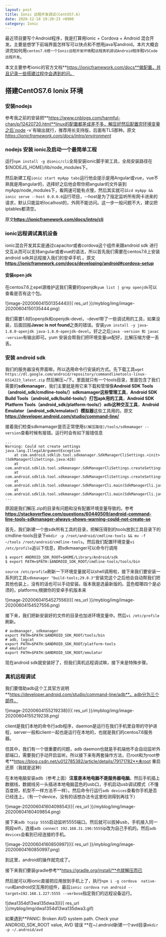 ```yaml
---
layout: post
title: Ionic 远程开发调试(CentOS7.6)
date: 2020-12-18 19:20:23 +0900
category: Ionic
---
```

最近项目要写个Android程序，我是打算用Ionic + Cordova + Android 混合开发。主要是想学下前端界面怎样写可以快点和不想用java写android。本片大概会讲完如何用`centos7.6搭一个Ionic远程开发环境`和`远程真机调试Android程序`和`VSCode远程开发`。

本文主要参考ionic的官方文档**https://ionicframework.com/docs**做配置，并且记录一些搭建过程中会遇到的问。

## 搭建CentOS7.6 Ionix 环境	

### 安装nodejs 

参考我之前的安装把**https://www.cnblogs.com/harmful-chan/p/12420720.html**linux的配置都差成差不多，解压好然后配置完环境变量之后`node -v`有输出就行，推荐用长支持版，后面有TLS那种。原文*https://ionicframework.com/docs/intro/environment*

### nodejs 安装 ionic及启动一个最简单工程

运行`npm install -g @ionic/cli`全局安装ionic脚手架工具，全局安装路径在$(NODEJS_HOME)/lib/node_modules下。

然后新建工程`ionic start myApp tabs`运行他会提示是用Angular或vue，vue不熟我是用angular的，选择好之后他会帮你把angular的文件装到myApp/node_modules下，看网速可能有点慢，然后其实就可以`cd myApp && ionic serve --host 0.0.0.0`运行项目，--host是为了指定监听所有网卡进来的请求，默认只能监听localhost的，外网不能访问。这一步一般问题不大，建议把iptables都清空。

原文**https://ionicframework.com/docs/intro/cli**

### ionic远程调试真机设备

ionic混合开发其实是通过capacitor或者cordova这个组件来跟android sdk 进行交互从而可以支持angular或者vue的语法，所以首先我们需要在centos7.6上安装android sdk并远程接入我们的安卓手机 。原文**https://ionicframework.com/docs/developing/android#cordova-setup**

#### 安装open jdk

在centos7.6上epel源维护这我们需要的openjdk`yum list | grep openjdk`可以查看是否有这个包。

![image-20200604150135444]({{ res_url }}/myblog/img/image-20200604150135444.png)

我们需要1.8的openjdk和openjdk-devel，-devel带了一些调试用的工具，如果没装，后面回报**Javac is not found**之类的错误。安装`yum install -y java-1.8.0-openjdk java-1.8.0-openjdk-devel`。好之之后`java -version 和 javac -version`有输出即可。yum 安装会帮我们把环境变量ue配好，比解压缩方便一丢丢。

### 安装 android sdk

我们的服务器没有界面嘛，所以选用命令行安装的方式。先下载工具` wget https://dl.google.com/android/repository/commandlinetools-linux-6514223_latest.zip ` 然后解压~/下。里面就只有一个tools目录，里面包含了我们需要的**sdkmanager**，我们主要就是用它来下载和管理像**Android SDK Tools（android_sdk/cmdline-tools/）sdkmamager这些管理工具**，**Android SDK Build Tools（android_sdk/build-tools/）打包apk用的工具**，**Android SDK Platform Tools（android_sdk/platform-tools/）adb这种交互工具**，**Android Emulator（android_sdk/emulator/）模拟器**这些工具用的。原文**https://developer.android.com/studio/command-line/**

接着我们检查sdkmamager是否正常使用`$(解压路径)/tools/sdkmamager --version`查看时候有报错。运行时会有如下报错信息

```shell
...
Warning: Could not create settings
java.lang.IllegalArgumentException
    at com.android.sdklib.tool.sdkmanager.SdkManagerCliSettings.<init>(SdkManagerCliSettings.java:428)
    at com.android.sdklib.tool.sdkmanager.SdkManagerCliSettings.createSettings(SdkManagerCliSettings.java:152)
    at com.android.sdklib.tool.sdkmanager.SdkManagerCliSettings.createSettings(SdkManagerCliSettings.java:134)
    at com.android.sdklib.tool.sdkmanager.SdkManagerCli.main(SdkManagerCli.java:57)
    at com.android.sdklib.tool.sdkmanager.SdkManagerCli.main(SdkManagerCli.java:48)
...
```

原因是我们解压.zip的目录有问题和没有配置环境变量导致的。参考**https://stackoverflow.com/questions/60440509/android-command-line-tools-sdkmanager-always-shows-warning-could-not-create-se**

首先，我们新建一个放sdk所有工具的目录，把解压得到的tools放到工具目录下的cmdline-tools目录下`mkdir -p /root/android/cmdline-tools && mv -f ~/tools /root/android/cmdline-tools`。然后我们配置环境变量`vi /etc/profile`追以下信息，把sdkmaanger可以命令行调用

```shell
$ export ANDROID_SDK_ROOT=$HOME/Library/Android/sdk
$ export PATH=$PATH:$ANDROID_SDK_ROOT/cmdline-tools/tools/bin
```

`source /etc/profile`刷新一下环境变量就可以shell调用啦，接下来我们要安装一系列的工具`sdkmanager "build-tools;29.0.3"`安装完这个之后他会自动帮我们把其他也装上，没有的话也可以手动安装。版本我是选最新版的。蓝色框哪四个是必须的，platforms;根据你的安卓手机版本来

![image-20200604154527556]({{ res_url }}/myblog/img/image-20200604154527556.png)

接下来，我们把新安装好的文件的目录也加进环境变量中。然后`vi /etc/profile`刷新。

```shell
# avdmanager, sdkmanager
export PATH=$PATH:$ANDROID_SDK_ROOT/tools/bin
# adb, logcat
export PATH=$PATH:$ANDROID_SDK_ROOT/platform-tools
# emulator
export PATH=$PATH:$ANDROID_SDK_ROOT/emulator
```

现在android sdk就安装好了，但我们真机远程调试嘛，接下来是特殊步骤。

### 真机远程调试

我们要借助adb这个工具官方说明**https://developer.android.com/studio/command-line/adb**。adb分为三个部件，

![image-20200604155219238]({{ res_url }}/myblog/img/image-20200604155219238.png)

client是我们本地的命令行adb程序，daemon是运行在我们手机里自带的守护进程，server一般和client一起也是运行在本地的，也就是我们的centos7.6服务器。

但其中，我们有一个很重要的问题，adb daemon也就是手机端他不会自动监听外部端口，需要我们手动开启监听。所以接下来有两套操作方法，已root和为root参考**https://blog.csdn.net/u012785382/article/details/79171782**未root 重启还原（我就是这种）

在本地电脑安装adb（参考上面）**注意是本地电脑不是服务器电脑**。然后手机插上数据线，数据线另一头插进本地电脑蓝色的usb口，手机启动usb调试模式（不懂百度把，机型不一样方法不一样）。然后命令行运行`adb devices`查看你手机是否已经连上。（有一个device，没有的话想办法令这里检测得到再往下）

![image-20200604160409854]({{ res_url }}/myblog/img/image-20200604160409854.png)

接下来`adb tcpip 5555`启动监听5555端口。然后就可以拔掉usb，手机接入同一网段wifi，连接`adb connect 192.168.31.196:5555`ip改为自己手机的。然后`adb devices`会看到已经连接的手机。

![image-20200604160850997]({{ res_url }}/myblog/img/image-20200604160850997.png)

到这里，android的操作就完成了。

接下来我们要装gradle参考**https://gradle.org/install/**也就解压而已

然后就可以用ionic直接把应用放到手机上了，执行`npm i -g cordova  native-run`和android交互用的组件，最后`ionic cordova run android --target=192.168.1.227:5555 --verbose`指定我们的远程设备运行。

![dwa1354d13wa135dwa3]({{ res_url }}/myblog/img/dwa1354d13wa135dwa3.gif)

如果遇到**PANIC: Broken AVD system path. Check your ANDROID_SDK_ROOT value, AVD 错误 **在~/.android新建一个avd目录`mkdir -p ~/.android/avd`
<!--stackedit_data:
eyJoaXN0b3J5IjpbNDc5MzQyOTg2XX0=
-->
